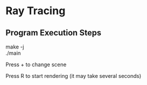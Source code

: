 # Ray Tracing

## Program Execution Steps  
  
make -j  
./main  
  
Press + to change scene  

Press R to start rendering (it may take several seconds)  